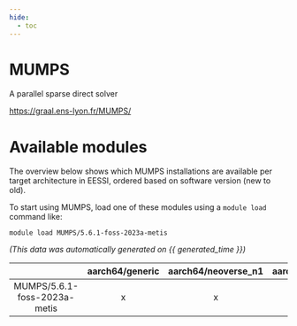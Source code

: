 ```yaml
---
hide:
  - toc
---
```


MUMPS
=====


A parallel sparse direct solver

https://graal.ens-lyon.fr/MUMPS/
# Available modules


The overview below shows which MUMPS installations are available per target architecture in EESSI, ordered based on software version (new to old).

To start using MUMPS, load one of these modules using a `module load` command like:

```shell
module load MUMPS/5.6.1-foss-2023a-metis
```

*(This data was automatically generated on {{ generated_time }})*  

| |aarch64/generic|aarch64/neoverse_n1|aarch64/neoverse_v1|x86_64/generic|x86_64/amd/zen2|x86_64/amd/zen3|x86_64/amd/zen4|x86_64/intel/haswell|x86_64/intel/skylake_avx512|
| :---: | :---: | :---: | :---: | :---: | :---: | :---: | :---: | :---: | :---: |
|MUMPS/5.6.1-foss-2023a-metis|x|x|x|x|x|x|x|x|x|
